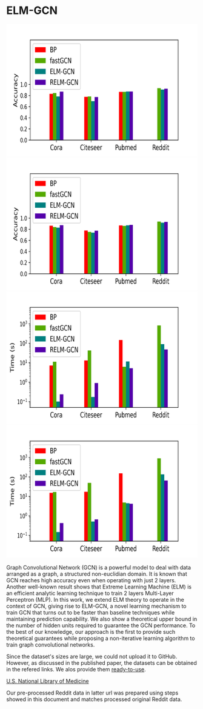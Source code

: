 # ELM-GCN

<p align="center">
<img src="Files/acc_Inductive.png" height=350>
<img src="Files/acc_Transductive.png" height=350>
<img src="Files/time_Inductive.png" height=350>
<img src="Files/time_Transductive.png" height=350>
</p>

Graph Convolutional Network (GCN) is a powerful model to deal with data arranged as a graph, a structured non-euclidian domain. It is known that GCN reaches high accuracy even when operating with just 2 layers. Another well-known result shows that Extreme Learning Machine (ELM) is an efficient analytic learning technique to train 2 layers Multi-Layer Perceptron (MLP). In this work, we extend ELM theory to operate in the context of GCN, giving rise to ELM-GCN, a novel learning mechanism to train GCN that turns out to be faster than baseline techniques while maintaining prediction capability. We also show a theoretical upper bound in the number of hidden units required to guarantee the GCN performance. To the best of our knowledge, our approach is the first to provide such theoretical guarantees while proposing a non-iterative learning algorithm to train graph convolutional networks.

Since the dataset's sizes are large, we could not upload it to GitHub. However, as discussed in the published paper, the datasets can be obtained in the refered links. We alos provide them [ready-to-use]([https://ceb.nlm.nih.gov/repositories/malaria-datasets/](https://drive.google.com/drive/u/9/folders/1OiYjogJyrThXgkoleuzRVZ_C5ZtPNTg3)).

[U.S. National Library of Medicine](https://ceb.nlm.nih.gov/repositories/malaria-datasets/)

Our pre-processed Reddit data in latter url was prepared using steps showed in this document and matches processed original Reddit data.
